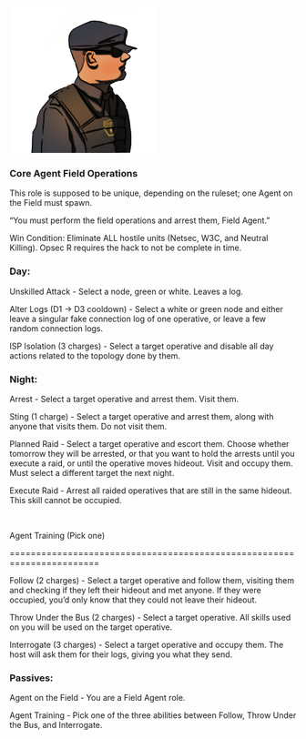 ![fieldagent.png](Images/fieldagent.png)

### **Core Agent Field Operations**

This role is supposed to be unique, depending on the ruleset; one Agent on the Field must spawn.

“You must perform the field operations and arrest them, Field Agent.”

Win Condition: Eliminate ALL hostile units (Netsec, W3C, and Neutral Killing). Opsec R requires the hack to not be complete in time.

### **Day:**

Unskilled Attack - Select a node, green or white. Leaves a log.

Alter Logs (D1 -> D3 cooldown) - Select a white or green node and either leave a singular fake connection log of one operative, or leave a few random connection logs.

ISP Isolation (3 charges) - Select a target operative and disable all day actions related to the topology done by them.

### **Night:**

Arrest - Select a target operative and arrest them. Visit them.

Sting (1 charge) - Select a target operative and arrest them, along with anyone that visits them. Do not visit them.

Planned Raid - Select a target operative and escort them. Choose whether tomorrow they will be arrested, or that you want to hold the arrests until you execute a raid, or until the operative moves hideout. Visit and occupy them. Must select a different target the next night.

Execute Raid - Arrest all raided operatives that are still in the same hideout. This skill cannot be occupied.

<br>

Agent Training (Pick one)

=======================================================================

Follow (2 charges) - Select a target operative and follow them, visiting them and checking if they left their hideout and met anyone. If they were occupied, you’d only know that they could not leave their hideout.

Throw Under the Bus (2 charges) - Select a target operative. All skills used on you will be used on the target operative.

Interrogate (3 charges) - Select a target operative and occupy them. The host will ask them for their logs, giving you what they send.

### **Passives:**

Agent on the Field - You are a Field Agent role.

Agent Training - Pick one of the three abilities between Follow, Throw Under the Bus, and Interrogate.